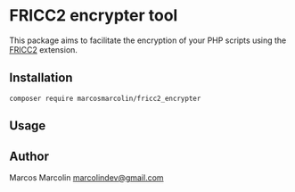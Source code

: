 # FRICC2 encrypter tool

This package aims to facilitate the encryption of your PHP scripts using the [FRICC2](https://github.com/hoowa/PHP-FRICC2) extension.

## Installation

`composer require marcosmarcolin/fricc2_encrypter`

## Usage

## Author

Marcos Marcolin <marcolindev@gmail.com>
